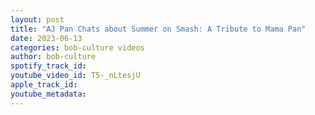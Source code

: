 ```yaml
---
layout: post
title: "AJ Pan Chats about Summer on Smash: A Tribute to Mama Pan"
date: 2023-06-13
categories: bob-culture videos
author: bob-culture
spotify_track_id: 
youtube_video_id: T5-_nLtesjU
apple_track_id: 
youtube_metadata: 
---
```


